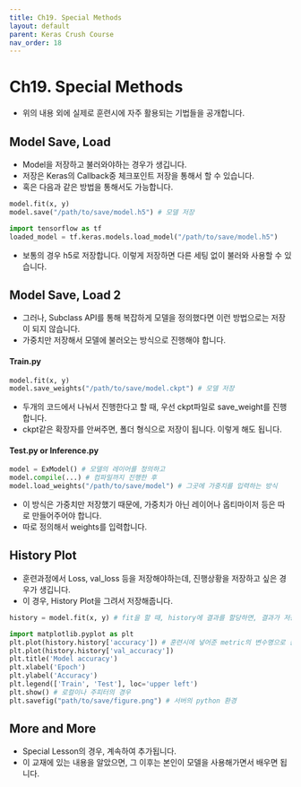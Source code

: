 ```yaml
---
title: Ch19. Special Methods
layout: default
parent: Keras Crush Course
nav_order: 18
---
```


# Ch19. Special Methods
* 위의 내용 외에 실제로 훈련시에 자주 활용되는 기법들을 공개합니다.

## Model Save, Load
* Model을 저장하고 불러와야하는 경우가 생깁니다.
* 저장은 Keras의 Callback중 체크포인트 저장을 통해서 할 수 있습니다.
* 혹은 다음과 같은 방법을 통해서도 가능합니다.
```python
model.fit(x, y)
model.save("/path/to/save/model.h5") # 모델 저장

import tensorflow as tf
loaded_model = tf.keras.models.load_model("/path/to/save/model.h5")
```
* 보통의 경우 h5로 저장합니다. 이렇게 저장하면 다른 세팅 없이 불러와 사용할 수 있습니다.

## Model Save, Load 2
* 그러나, Subclass API를 통해 복잡하게 모델을 정의했다면 이런 방법으로는 저장이 되지 않습니다.
* 가중치만 저장해서 모델에 불러오는 방식으로 진행해야 합니다.

#### Train.py
```python
model.fit(x, y)
model.save_weights("/path/to/save/model.ckpt") # 모델 저장
```
* 두개의 코드에서 나눠서 진행한다고 할 때, 우선 ckpt파일로 save_weight를 진행합니다.
* ckpt같은 확장자를 안써주면, 폴더 형식으로 저장이 됩니다. 이렇게 해도 됩니다.

#### Test.py or Inference.py
```python
model = ExModel() # 모델의 레이어를 정의하고
model.compile(...) # 컴파일까지 진행한 후
model.load_weights("/path/to/save/model") # 그곳에 가중치를 입력하는 방식
```
* 이 방식은 가중치만 저장했기 때문에, 가중치가 아닌 레이어나 옵티마이저 등은 따로 만들어주어야 합니다.
* 따로 정의해서 weights를 입력합니다.

## History Plot
* 훈련과정에서 Loss, val_loss 등을 저장해야하는데, 진행상황을 저장하고 싶은 경우가 생깁니다.
* 이 경우, History Plot을 그려서 저장해줍니다.
```python
history = model.fit(x, y) # fit을 할 때, history에 결과를 할당하면, 결과가 저장됩니다.

import matplotlib.pyplot as plt
plt.plot(history.history['accuracy']) # 훈련시에 넣어준 metric의 변수명으로 동작합니다.
plt.plot(history.history['val_accuracy'])
plt.title('Model accuracy')
plt.xlabel('Epoch')
plt.ylabel('Accuracy')
plt.legend(['Train', 'Test'], loc='upper left')
plt.show() # 로컬이나 주피터의 경우
plt.savefig("path/to/save/figure.png") # 서버의 python 환경
```


## More and More
* Special Lesson의 경우, 계속하여 추가됩니다. 
* 이 교재에 있는 내용을 알았으면, 그 이후는 본인이 모델을 사용해가면서 배우면 됩니다.
